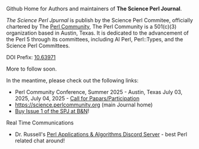Github Home for Authors and maintainers of **The Science Perl Journal**.

_The Science Perl Jpurnal_ is publish by the Science Perl Commitee, officially chartered by The [Perl Community](https://PerlCommunity.org/science), The Perl Community is a 501(c)(3) organization based in Austin, Texas. It is dedicated to the advancement of the Perl 5 through its committees, including AI Perl, Perl::Types, and the Science Perl Committees.

DOI Prefix: [10.63971](https://doi.org/10.63971)

More to follow soon.

In the meantime, please check out the following links:

- Perl Community Conference, Summer 2025 - Austin, Texas July 03, 2025, July 04, 2025 - [Call for Papars/Participation](https://www.papercall.io/perlcommunity)
- https://science.perlcommunity.org (main Journal home)
- [Buy Issue 1 of the SPJ at B&N](https://www.barnesandnoble.com/w/the-science-perl-journal-issue-1-marc-perry/1146976256?ean=9798218984748)!

Real Time Communications

- Dr. Russell's [Perl Applications & Algorithms Discord Server](https://discord.gg/WKz6bGnn9B) - best Perl related chat around!
